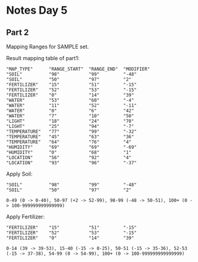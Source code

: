 # Notes Day 5

## Part 2

Mapping Ranges for SAMPLE set.

Result mapping table of part1:

```
"MAP_TYPE"      "RANGE_START"  "RANGE_END"  "MODIFIER"
"SOIL"          "98"           "99"         "-48"     
"SOIL"          "50"           "97"         "2"       
"FERTILIZER"    "15"           "51"         "-15"     
"FERTILIZER"    "52"           "53"         "-15"     
"FERTILIZER"    "0"            "14"         "39"      
"WATER"         "53"           "60"         "-4"      
"WATER"         "11"           "52"         "-11"     
"WATER"         "0"            "6"          "42"      
"WATER"         "7"            "10"         "50"      
"LIGHT"         "18"           "24"         "70"      
"LIGHT"         "25"           "94"         "-7"      
"TEMPERATURE"   "77"           "99"         "-32"     
"TEMPERATURE"   "45"           "63"         "36"      
"TEMPERATURE"   "64"           "76"         "4"       
"HUMIDITY"      "69"           "69"         "-69"     
"HUMIDITY"      "0"            "68"         "1"       
"LOCATION"      "56"           "92"         "4"       
"LOCATION"      "93"           "96"         "-37"     
```

Apply Soil:

```
"SOIL"          "98"           "99"         "-48"     
"SOIL"          "50"           "97"         "2"    
```

`0-49 (0 -> 0-40), 50-97 (+2 -> 52-99), 98-99 (-48 -> 50-51), 100+ (0 -> 100-999999999999999)`


Apply Fertilizer:

```
"FERTILIZER"    "15"           "51"         "-15"     
"FERTILIZER"    "52"           "53"         "-15"     
"FERTILIZER"    "0"            "14"         "39" 
```

`0-14 (39 -> 39-53), 15-40 (-15 -> 0-25), 50-51 (-15 -> 35-36), 52-53 (-15 -> 37-38), 54-99 (0 -> 54-99), 100+ (0 -> 100-999999999999999)`

